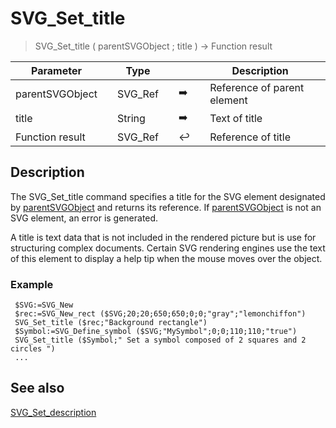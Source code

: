 <!-- node := SVG_Set_title ( svgObject ; value )
 -> svgObject (Text)
 -> value (Text)
 <- node (Text)-->
# SVG_Set_title

> SVG_Set_title ( parentSVGObject ; title ) -> Function result

| Parameter |     | Type |     |     |     | Description |     |
| --- | --- | --- | --- | --- | --- | --- | --- |
| parentSVGObject |     | SVG_Ref |     | ➡️ |     | Reference of parent element |     |
| title |     | String |     | ➡️ |     | Text of title |     |
| Function result |     | SVG_Ref |     | ↩️ |     | Reference of title |     |

## Description

The SVG_Set_title command specifies a title for the SVG element designated by [parentSVGObject](# "Reference of parent element") and returns its reference. If [parentSVGObject](# "Reference of parent element") is not an SVG element, an error is generated.

A title is text data that is not included in the rendered picture but is use for structuring complex documents. Certain SVG rendering engines use the text of this element to display a help tip when the mouse moves over the object.

### Example  

```4d
 $SVG:=SVG_New   
 $rec:=SVG_New_rect ($SVG;20;20;650;650;0;0;"gray";"lemonchiffon")  
 SVG_Set_title ($rec;"Background rectangle")  
 $Symbol:=SVG_Define_symbol ($SVG;"MySymbol";0;0;110;110;"true")  
 SVG_Set_title ($Symbol;" Set a symbol composed of 2 squares and 2 circles ")  
 ...
```

## See also

[SVG_Set_description](SVG_Set_description.md)
